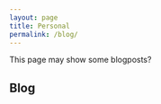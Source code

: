 ```yaml
---
layout: page
title: Personal
permalink: /blog/
---
```


This page may show some blogposts?


## Blog